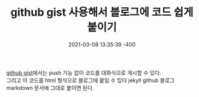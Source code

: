 ﻿---
title: "github gist 사용해서 블로그에 코드 쉽게 붙이기"
date: 2021-03-08 13:35:39 -400
categories: blog
tags: github blog
---


[github gist](https://gist.github.com/)에서는 push 기능 없이 코드를 대화식으로 게시할 수 있다.   
그리고 이 코드를 html 형식으로 블로그에 붙일 수 있다
jekyll github 블로그 markdown 문서에 그대로 붙이면 된다.


<script src="https://gist.github.com/gongboo/53ee0fbbe7892cc5121d24d3e6f5b412.js"></script>


